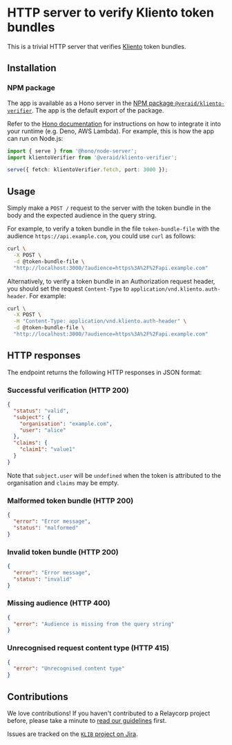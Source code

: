 # HTTP server to verify Kliento token bundles

This is a trivial HTTP server that verifies [Kliento](https://veraid.net/kliento/) token bundles.

## Installation

### NPM package

The app is available as a Hono server in the [NPM package `@veraid/kliento-verifier`](https://www.npmjs.com/package/@veraid/kliento-verifier). The app is the default export of the package.

Refer to the [Hono documentation](https://hono.dev/docs/) for instructions on how to integrate it into your runtime (e.g. Deno, AWS Lambda). For example, this is how the app can run on Node.js:

```ts
import { serve } from '@hono/node-server';
import klientoVerifier from '@veraid/kliento-verifier';

serve({ fetch: klientoVerifier.fetch, port: 3000 });
```

## Usage

Simply make a `POST /` request to the server with the token bundle in the body and the expected audience in the query string.

For example, to verify a token bundle in the file `token-bundle-file` with the audience `https://api.example.com`, you could use `curl` as follows:

```bash
curl \
  -X POST \
  -d @token-bundle-file \
  "http://localhost:3000/?audience=https%3A%2F%2Fapi.example.com"
```

Alternatively, to verify a token bundle in an Authorization request header, you should set the request `Content-Type` to `application/vnd.kliento.auth-header`. For example:

```bash
curl \
  -X POST \
  -H "Content-Type: application/vnd.kliento.auth-header" \
  -d @token-bundle-file \
  "http://localhost:3000/?audience=https%3A%2F%2Fapi.example.com"
```

## HTTP responses

The endpoint returns the following HTTP responses in JSON format:

### Successful verification (HTTP 200)

```json
{
  "status": "valid",
  "subject": {
    "organisation": "example.com",
    "user": "alice"
  },
  "claims": {
    "claim1": "value1"
  }
}
```

Note that `subject.user` will be `undefined` when the token is attributed to the organisation and `claims` may be empty.

### Malformed token bundle (HTTP 200)

```json
{
  "error": "Error message",
  "status": "malformed"
}
```

### Invalid token bundle (HTTP 200)

```json
{
  "error": "Error message",
  "status": "invalid"
}
```

### Missing audience (HTTP 400)

```json
{
  "error": "Audience is missing from the query string"
}
```

### Unrecognised request content type (HTTP 415)

```json
{
  "error": "Unrecognised content type"
}
```

## Contributions

We love contributions! If you haven't contributed to a Relaycorp project before, please take a minute to [read our guidelines](https://github.com/relaycorp/.github/blob/master/CONTRIBUTING.md) first.

Issues are tracked on the [`KLIB` project on Jira](https://relaycorp.atlassian.net/browse/KLIB).
